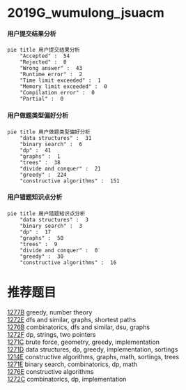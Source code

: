 # 2019G_wumulong_jsuacm

<!-- tabs:start -->



#### **用户提交结果分析**

```mermaid
pie title 用户提交结果分析
    "Accepted" :  54
    "Rejected" :  0
    "Wrong answer" :  43
    "Runtime error" :  2
    "Time limit exceeded" :  1
    "Memory limit exceeded" :  0
    "Compilation error" :  0
    "Partial" :  0
```

#### **用户做题类型偏好分析**

```mermaid
pie title 用户做题类型偏好分析
    "data structures" :  31
    "binary search" :  6
    "dp" :  41
    "graphs" :  1
    "trees" :  38
    "divide and conquer" :  21
    "greedy" :  224
    "constructive algorithms" :  151
```
#### **用户错题知识点分析**

```mermaid
pie title 用户错题知识点分析
    "data structures" :  3
    "binary search" :  3
    "dp" :  17
    "graphs" :  50
    "trees" :  9
    "divide and conquer" :  0
    "greedy" :  30
    "constructive algorithms" :  16
```



<!-- tabs:end -->
# 推荐题目
[1277B](https://codeforces.com/contest/1277/problem/B)		greedy,
                        number theory		  
[1272E](https://codeforces.com/contest/1272/problem/E)		dfs and similar,
                        graphs,
                        shortest paths		  
[1276B](https://codeforces.com/contest/1276/problem/B)		combinatorics,
                        dfs and similar,
                        dsu,
                        graphs		  
[1272F](https://codeforces.com/contest/1272/problem/F)		dp,
                        strings,
                        two pointers		  
[1271C](https://codeforces.com/contest/1271/problem/C)		brute force,
                        geometry,
                        greedy,
                        implementation		  
[1271D](https://codeforces.com/contest/1271/problem/D)		data structures,
                        dp,
                        greedy,
                        implementation,
                        sortings		  
[1214E](https://codeforces.com/contest/1214/problem/E)		constructive algorithms,
                        graphs,
                        math,
                        sortings,
                        trees		  
[1271E](https://codeforces.com/contest/1271/problem/E)		binary search,
                        combinatorics,
                        dp,
                        math		  
[1276E](https://codeforces.com/contest/1276/problem/E)		constructive algorithms		  
[1272C](https://codeforces.com/contest/1272/problem/C)		combinatorics,
                        dp,
                        implementation		  
